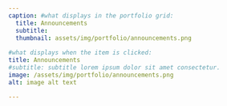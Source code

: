 ```yaml
---
caption: #what displays in the portfolio grid:
  title: Announcements
  subtitle: 
  thumbnail: assets/img/portfolio/announcements.png
  
#what displays when the item is clicked:
title: Announcements
#subtitle: subtitle lorem ipsum dolor sit amet consectetur.
image: /assets/img/portfolio/announcements.png
alt: image alt text

---
```

